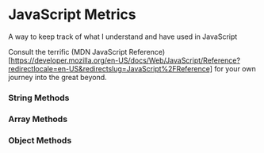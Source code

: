 # JavaScript Metrics

A way to keep track of what I understand and have used in JavaScript

Consult the terrific (MDN JavaScript Reference)[https://developer.mozilla.org/en-US/docs/Web/JavaScript/Reference?redirectlocale=en-US&redirectslug=JavaScript%2FReference] for your own journey into the great beyond.

### String Methods


### Array Methods


### Object Methods
